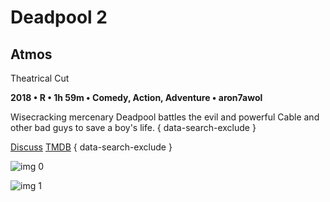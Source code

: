 # Deadpool 2

## Atmos

Theatrical Cut

**2018 • R • 1h 59m • Comedy, Action, Adventure • aron7awol**

Wisecracking mercenary Deadpool battles the evil and powerful Cable and other bad guys to save a boy's life.
{ data-search-exclude }

[Discuss](https://www.avsforum.com/threads/bass-eq-for-filtered-movies.2995212/post-56662114)  [TMDB](383498)
{ data-search-exclude }

![img 0](https://i.imgur.com/oqG3qMx.jpg)

![img 1](https://i.imgur.com/0XxXhCm.png)

